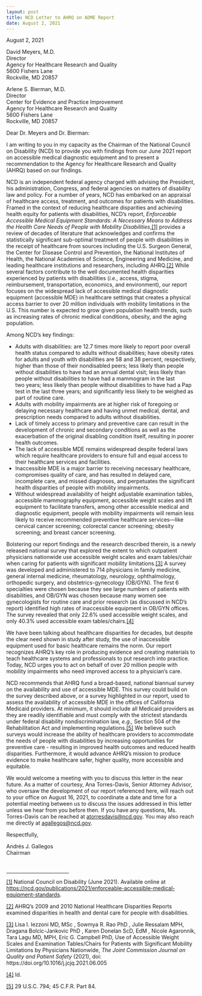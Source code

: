 ```yaml
---
layout: post
title: NCD Letter to AHRQ on ADME Report
date: August 2, 2021
---
```

<p>August 2, 2021</p><p>David Meyers, M.D.<br/>Director<br/>Agency for Healthcare Research and Quality<br/>5600 Fishers Lane<br/>Rockville, MD 20857</p><p>Arlene S. Bierman, M.D.<br/>Director<br/>Center for Evidence and Practice Improvement<br/>Agency for Healthcare Research and Quality<br/>5600 Fishers Lane<br/>Rockville, MD 20857</p><p>Dear Dr. Meyers and Dr. Bierman:</p><p>I am writing to you in my capacity as the Chairman of the National Council on Disability (NCD) to provide you with findings from our June 2021 report on accessible medical diagnostic equipment and to present a recommendation to the Agency for Healthcare Research and Quality (AHRQ) based on our findings.</p><p>NCD is an independent federal agency charged with advising the President, his administration, Congress, and federal agencies on matters of disability law and policy. For a number of years, NCD has embarked on an appraisal of healthcare access, treatment, and outcomes for patients with disabilities. Framed in the context of reducing healthcare disparities and achieving health equity for patients with disabilities, NCD&rsquo;s report, <em>Enforceable Accessible Medical Equipment Standards: A Necessary Means to Address the Health Care Needs of People with Mobility Disabilities</em>,<a href="#_ftn1" name="_ftnref1" title="">[1]</a> provides a review of decades of literature that acknowledges and confirms the statistically significant sub-optimal treatment of people with disabilities in the receipt of healthcare from sources including the U.S. Surgeon General, the Center for Disease Control and Prevention, the National Institutes of Health, the National Academies of Science, Engineering and Medicine, and leading healthcare institutions and researchers, including AHRQ.<a href="#_ftn2" name="_ftnref2" title="">[2]</a> While several factors contribute to the well documented health disparities experienced by patients with disabilities (<em>i.e.,</em>&nbsp;access, stigma, reimbursement, transportation, economics, and environment), our report focuses on the widespread lack of accessible medical diagnostic equipment (accessible MDE) in healthcare settings that creates a physical access barrier to over 20 million individuals with mobility limitations in the U.S. This number is expected to grow given population health trends, such as increasing rates of chronic medical conditions, obesity, and the aging population.</p><p>Among NCD&rsquo;s key findings:</p><ul><li>Adults with disabilities: are 12.7 times more likely to report poor overall health status compared to adults without disabilities; have obesity rates for adults and youth with disabilities are 58 and 38 percent, respectively, higher than those of their nondisabled peers; less likely than people without disabilities to have had an annual dental visit; less likely than people without disabilities to have had a mammogram in the last two&nbsp;years; less likely than people without disabilities to have had a Pap test in the last three years; and significantly less likely to be weighed as part of routine care.</li><li>Adults with mobility impairments are at higher risk of foregoing or delaying necessary healthcare and having unmet medical, dental, and prescription needs compared to adults without disabilities.</li><li>Lack of timely access to primary and preventive care can result in the development of chronic and secondary conditions as well as the exacerbation of the original disabling condition itself, resulting in poorer health outcomes.</li><li>The lack of accessible MDE remains widespread despite federal laws which require healthcare providers to ensure full and equal access to their healthcare services and facilities.</li><li>Inaccessible MDE is a major barrier to receiving necessary healthcare, compromises quality of care, and has resulted in delayed care, incomplete care, and missed diagnoses, and perpetuates the significant health disparities of people with mobility impairments.</li><li>Without widespread availability of height adjustable examination tables, accessible mammography equipment, accessible weight scales and lift equipment to facilitate transfers, among other accessible medical and diagnostic equipment, people with mobility impairments will remain less likely to receive recommended preventive healthcare services&mdash;like cervical cancer screening; colorectal cancer screening; obesity screening; and breast cancer screening.</li></ul><p>Bolstering our report findings and the research described therein, is a newly released national survey that explored the extent to which outpatient physicians nationwide use accessible weight scales and exam tables/chair when caring for patients with significant mobility limitations.<a href="#_ftn3" name="_ftnref3" title="">[3]</a> A survey was developed and administered to 714 physicians in family medicine, general internal medicine, rheumatology, neurology, ophthalmology, orthopedic surgery, and obstetrics-gynecology (OB/GYN). The first 6 specialties were chosen because they see large numbers of patients with disabilities, and OB/GYN was chosen because many women see gynecologists for routine care and prior research (as discussed in NCD&rsquo;s report) identified high rates of inaccessible equipment in OB/GYN offices. The survey revealed that only 22.6% used accessible weight scales, and only 40.3% used accessible exam tables/chairs.<a href="#_ftn4" name="_ftnref4" title="">[4]</a></p><p>We have been talking about healthcare disparities for decades, but despite the clear need shown in study after study, the use of inaccessible equipment used for basic healthcare remains the norm. Our report recognizes AHRQ&rsquo;s key role in producing evidence and creating materials to teach healthcare systems and professionals to put research into practice. Today, NCD urges you to act on behalf of over 20 million people with mobility impairments who need improved access to a physician&rsquo;s care.</p><p>NCD recommends that AHRQ fund a broad-based, national biannual survey on the availability and use of accessible MDE. This survey could build on the survey described above, or a survey highlighted in our report, used to assess the availability of accessible MDE in the offices of California Medicaid providers. At minimum, it should include all Medicaid providers as they are readily identifiable and must comply with the strictest standards under federal disability nondiscrimination law, <em>e.g.,</em> Section 504 of the Rehabilitation Act and implementing regulations.<a href="#_ftn5" name="_ftnref5" title="">[5]</a> We believe such surveys would increase the ability of healthcare providers to accommodate the needs of people with disabilities by increasing opportunities for preventive care - resulting in improved health outcomes and reduced health disparities. Furthermore, it would advance AHRQ&rsquo;s mission to produce evidence to make healthcare safer, higher quality, more accessible and equitable.</p><p>We would welcome a meeting with you to discuss this letter in the near future. As a matter of courtesy, Ana Torres-Davis, Senior Attorney Advisor, who oversaw the development of our report referenced here, will reach out to your office on August 16, 2021, to coordinate a date and time for a potential meeting between us to discuss the issues addressed in this letter unless we hear from you before then. If you have any questions, Ms. Torres-Davis can be reached at&nbsp;<a href="mailto:atorresdavis@ncd.gov">atorresdavis@ncd.gov</a>. You may also reach me directly at&nbsp;<u><a href="mailto:agallegos@ncd.gov">agallegos@ncd.gov</a></u>. </p><p>Respectfully,</p><p>Andrés J. Gallegos<br/>Chairman</p><p style="margin-left:.05pt;">&nbsp;</p><div><hr align="left" size="1" width="33%" /><div id="ftn1"><p><a href="#_ftnref1" name="_ftn1" title="">[1]</a> National Council on Disability (June 2021). Available online at <a href="https://ncd.gov/publications/2021/enforceable-accessible-medical-equipment-standards">https://ncd.gov/publications/2021/enforceable-accessible-medical-equipment-standards</a>.</p></div><div id="ftn2"><p><a href="#_ftnref2" name="_ftn2" title="">[2]</a> AHRQ&rsquo;s 2009 and 2010 National Healthcare Disparities Reports examined disparities in health and dental care for people with disabilities.</p></div><div id="ftn3"><p><a href="#_ftnref3" name="_ftn3" title="">[3]</a> Lisa I. Iezzoni MD, MSc , Sowmya R. Rao PhD , Julie Ressalam MPH, Dragana Bolcic-Jankovic PhD , Karen Donelan ScD, EdM , Nicole Agaronnik, Tara Lagu MD, MPH, Eric G. Campbell PhD, Use of Accessible Weight Scales and Examination Tables/Chairs for Patients with Significant Mobility Limitations by Physicians Nationwide, <em>The Joint Commission Journal on Quality and Patient Safety </em>(2021), doi: https://doi.org/10.1016/j.jcjq.2021.06.005</p></div><div id="ftn4"><p><a href="#_ftnref4" name="_ftn4" title="">[4]</a> Id.</p></div><div id="ftn5"><p><a href="#_ftnref5" name="_ftn5" title="">[5]</a> 29 U.S.C. 794; 45 C.F.R. Part 84.</p></div></div><p>&nbsp;</p>